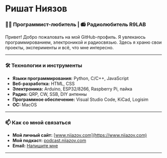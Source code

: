 # Ришат Ниязов

### 👨‍💻 Программист-любитель | 📻 Радиолюбитель R9LAB

Привет! Добро пожаловать на мой GitHub-профиль. Я увлекаюсь программированием, электроникой и радиосвязью. Здесь я храню свои проекты, эксперименты и всё, что мне интересно.

---

### 🛠️ Технологии и инструменты

*   **Языки программирования:** Python, C/C++, JavaScript
*   **Веб-разработка:** HTML, CSS
*   **Электроника:** Arduino, ESP32/8266, Raspberry Pi, пайка
*   **Радио:** QRP, CW, SSB, DIY антенны
*   **Программное обеспечение:** Visual Studio Code, KiCad, Logisim
*   **ОС:** MacOS

---

### 📫 Как со мной связаться

*   **Мой личный сайт:** [www.niiazov.com](https://www.niiazov.com)
*   **Мой подкаст:** [podcast.niiazov.com](https://podcast.niiazov.com)
*   **Email:** [Напишите мне](mailto:rishat.niiazov@gmail.com)

---
